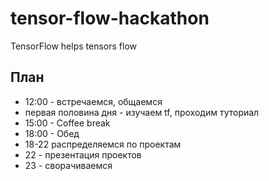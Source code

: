 # tensor-flow-hackathon
TensorFlow helps tensors flow

## План
* 12:00 - встречаемся, общаемся
* первая половина дня - изучаем tf, проходим туториал
* 15:00 - Coffee break
* 18:00 - Обед
* 18-22 распределяемся по проектам
* 22 - презентация проектов
* 23 - сворачиваемся
